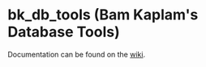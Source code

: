 # bk_db_tools (Bam Kaplam's Database Tools)

Documentation can be found on the [wiki](https://github.com/SunnysideAaron/bk_db_tools/wiki).

